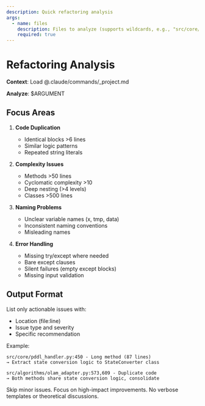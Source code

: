 ```yaml
---
description: Quick refactoring analysis
args:
  - name: files
    description: Files to analyze (supports wildcards, e.g., "src/core/*.py")
    required: true
---
```


# Refactoring Analysis

**Context**: Load @.claude/commands/_project.md

**Analyze**: $ARGUMENT

## Focus Areas

1. **Code Duplication**
   - Identical blocks >6 lines
   - Similar logic patterns
   - Repeated string literals

2. **Complexity Issues**
   - Methods >50 lines
   - Cyclomatic complexity >10
   - Deep nesting (>4 levels)
   - Classes >500 lines

3. **Naming Problems**
   - Unclear variable names (x, tmp, data)
   - Inconsistent naming conventions
   - Misleading names

4. **Error Handling**
   - Missing try/except where needed
   - Bare except clauses
   - Silent failures (empty except blocks)
   - Missing input validation

## Output Format

List only actionable issues with:
- Location (file:line)
- Issue type and severity
- Specific recommendation

Example:
```
src/core/pddl_handler.py:450 - Long method (87 lines)
→ Extract state conversion logic to StateConverter class

src/algorithms/olam_adapter.py:573,609 - Duplicate code
→ Both methods share state conversion logic, consolidate
```

Skip minor issues. Focus on high-impact improvements.
No verbose templates or theoretical discussions.